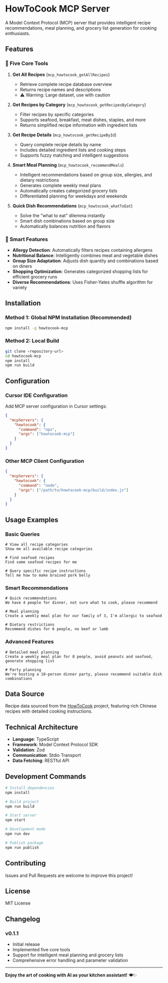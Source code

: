 # HowToCook MCP Server

A Model Context Protocol (MCP) server that provides intelligent recipe recommendations, meal planning, and grocery list generation for cooking enthusiasts.

## Features

### 🍳 Five Core Tools

1. **Get All Recipes** (`mcp_howtocook_getAllRecipes`)
   - Retrieve complete recipe database overview
   - Returns recipe names and descriptions
   - ⚠️ Warning: Large dataset, use with caution

2. **Get Recipes by Category** (`mcp_howtocook_getRecipesByCategory`)
   - Filter recipes by specific categories
   - Supports seafood, breakfast, meat dishes, staples, and more
   - Returns simplified recipe information with ingredient lists

3. **Get Recipe Details** (`mcp_howtocook_getRecipeById`)
   - Query complete recipe details by name
   - Includes detailed ingredient lists and cooking steps
   - Supports fuzzy matching and intelligent suggestions

4. **Smart Meal Planning** (`mcp_howtocook_recommendMeals`)
   - Intelligent recommendations based on group size, allergies, and dietary restrictions
   - Generates complete weekly meal plans
   - Automatically creates categorized grocery lists
   - Differentiated planning for weekdays and weekends

5. **Quick Dish Recommendations** (`mcp_howtocook_whatToEat`)
   - Solve the "what to eat" dilemma instantly
   - Smart dish combinations based on group size
   - Automatically balances nutrition and flavors

### 🎯 Smart Features

- **Allergy Detection**: Automatically filters recipes containing allergens
- **Nutritional Balance**: Intelligently combines meat and vegetable dishes
- **Group Size Adaptation**: Adjusts dish quantity and combinations based on diners
- **Shopping Optimization**: Generates categorized shopping lists for efficient grocery runs
- **Diverse Recommendations**: Uses Fisher-Yates shuffle algorithm for variety

## Installation

### Method 1: Global NPM Installation (Recommended)

```bash
npm install -g howtocook-mcp
```

### Method 2: Local Build

```bash
git clone <repository-url>
cd howtocook-mcp
npm install
npm run build
```

## Configuration

### Cursor IDE Configuration

Add MCP server configuration in Cursor settings:

```json
{
  "mcpServers": {
    "howtocook": {
      "command": "npx",
      "args": ["howtocook-mcp"]
    }
  }
}
```

### Other MCP Client Configuration

```json
{
  "mcpServers": {
    "howtocook": {
      "command": "node",
      "args": ["/path/to/howtocook-mcp/build/index.js"]
    }
  }
}
```

## Usage Examples

### Basic Queries

```
# View all recipe categories
Show me all available recipe categories

# Find seafood recipes
Find some seafood recipes for me

# Query specific recipe instructions
Tell me how to make braised pork belly
```

### Smart Recommendations

```
# Quick recommendations
We have 4 people for dinner, not sure what to cook, please recommend

# Meal planning
Create a weekly meal plan for our family of 3, I'm allergic to seafood

# Dietary restrictions
Recommend dishes for 6 people, no beef or lamb
```

### Advanced Features

```
# Detailed meal planning
Create a weekly meal plan for 8 people, avoid peanuts and seafood, generate shopping list

# Party planning
We're hosting a 10-person dinner party, please recommend suitable dish combinations
```

## Data Source

Recipe data sourced from the [HowToCook](https://github.com/Anduin2017/HowToCook) project, featuring rich Chinese recipes with detailed cooking instructions.

## Technical Architecture

- **Language**: TypeScript
- **Framework**: Model Context Protocol SDK
- **Validation**: Zod
- **Communication**: Stdio Transport
- **Data Fetching**: RESTful API

## Development Commands

```bash
# Install dependencies
npm install

# Build project
npm run build

# Start server
npm start

# Development mode
npm run dev

# Publish package
npm run publish
```

## Contributing

Issues and Pull Requests are welcome to improve this project!

## License

MIT License

## Changelog

### v0.1.1
- Initial release
- Implemented five core tools
- Support for intelligent meal planning and grocery lists
- Comprehensive error handling and parameter validation

---

**Enjoy the art of cooking with AI as your kitchen assistant!** 🍽️✨